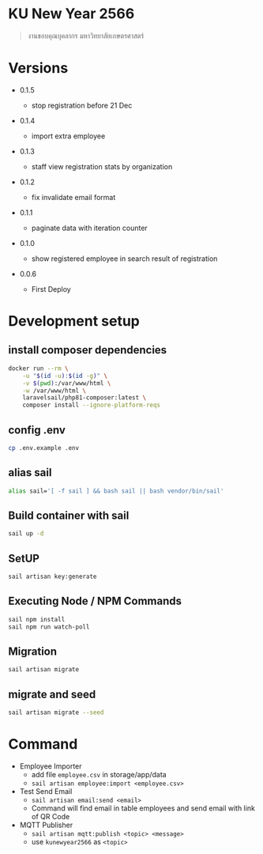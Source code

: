 # KU New Year 2566
> งานขอบคุณบุคลากร มหาวิทยาลัยเกษตรศาสตร์

# Versions
* 0.1.5
  * stop registration before 21 Dec

* 0.1.4
  * import extra employee

* 0.1.3
  * staff view registration stats by organization

* 0.1.2
  * fix invalidate email format

* 0.1.1
  * paginate data with iteration counter

* 0.1.0
  * show registered employee in search result of registration

* 0.0.6
  * First Deploy

# Development setup

## install composer dependencies
``` bash
docker run --rm \
    -u "$(id -u):$(id -g)" \
    -v $(pwd):/var/www/html \
    -w /var/www/html \
    laravelsail/php81-composer:latest \
    composer install --ignore-platform-reqs
```

## config .env
```bash
cp .env.example .env
```

## alias sail
```bash
alias sail='[ -f sail ] && bash sail || bash vendor/bin/sail' 
```

## Build container with sail
```bash
sail up -d
```

## SetUP
```bash
sail artisan key:generate
```

## Executing Node / NPM Commands
```bash
sail npm install
sail npm run watch-poll
```

## Migration
```bash
sail artisan migrate
```
## migrate and seed
```bash
sail artisan migrate --seed
```

# Command

* Employee Importer
  * add file `employee.csv` in storage/app/data
  * `sail artisan employee:import <employee.csv>`
* Test Send Email
  * `sail artisan email:send <email>`
  * Command will find email in table employees and send email with link of QR Code
* MQTT Publisher
  * `sail artisan mqtt:publish <topic> <message>`
  * use `kunewyear2566` as `<topic>`
